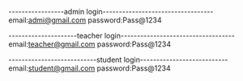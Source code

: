 -----------------admin login----------------------------------
email:admi@gmail.com
password:Pass@1234


---------------------teacher login-----------------------------------
email:teacher@gmail.com
password:Pass@1234


---------------------------student login---------------------------
email:student@gmail.com
password:Pass@1234
